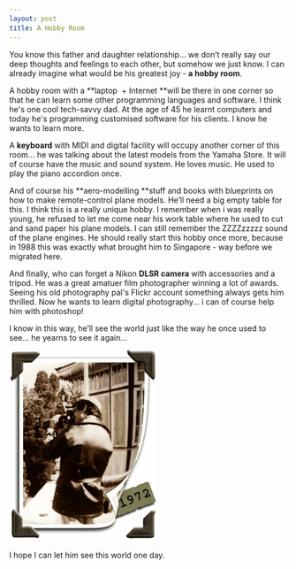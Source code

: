 ```yaml
---
layout: post
title: A Hobby Room
---
```


You know this father and daughter relationship... we don’t really say our deep thoughts and feelings to each other, but somehow we just know. I can already imagine what would be his greatest joy - **a hobby room**.

A hobby room with a **laptop  + Internet **will be there in one corner so that he can learn some other programming languages and software. I think he's one cool tech-savvy dad. At the age of 45 he learnt computers and today he's programming customised software for his clients. I know he wants to learn more.

A **keyboard** with MIDI and digital facility will occupy another corner of this room... he was talking about the latest models from the Yamaha Store. It will of course have the music and sound system. He loves music. He used to play the piano accordion once.

And of course his **aero-modelling **stuff and books with blueprints on how to make remote-control plane models. He’ll need a big empty table for this. I think this is a really unique hobby. I remember when i was really young, he refused to let me come near his work table where he used to cut and sand paper his plane models. I can still remember the ZZZZzzzzz sound of the plane engines. He should really start this hobby once more, because in 1988 this was exactly what brought him to Singapore - way before we migrated here.

And finally, who can forget a Nikon **DLSR camera** with accessories and a tripod. He was a great amatuer film photographer winning a lot of awards. Seeing his old photography pal's Flickr account something always gets him thrilled. Now he wants to learn digital photography... i can of course help him with photoshop!

I know in this way, he’ll see the world just like the way he once used to see... he yearns to see it again...

![](/img/da1.jpg)

I hope I can let him see this world one day.

